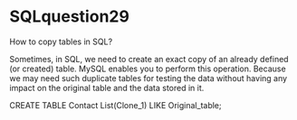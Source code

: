 # SQLquestion29
How to copy tables in SQL?


Sometimes, in SQL, we need to create an exact copy of an already defined (or created) table. MySQL enables you to perform this operation. Because we may need such duplicate tables for testing the data without having any impact on the original table and the data stored in it. 

CREATE TABLE Contact List(Clone_1) LIKE Original_table;
